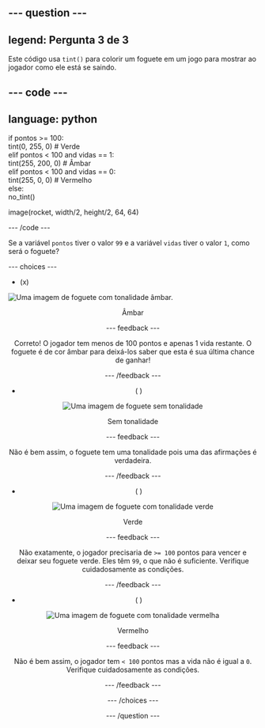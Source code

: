 --- question ---
---
legend: Pergunta 3 de 3
---

Este código usa `tint()` para colorir um foguete em um jogo para mostrar ao jogador como ele está se saindo.

--- code ---
---
language: python
---

if pontos >= 100:    
    tint(0, 255, 0) # Verde   
elif pontos < 100 and vidas == 1:   
    tint(255, 200, 0) # Âmbar    
elif pontos < 100 and vidas == 0:     
    tint(255, 0, 0) # Vermelho     
else:      
    no_tint()   

image(rocket, width/2, height/2, 64, 64)

--- /code ---

Se a variável `pontos` tiver o valor `99` e a variável `vidas` tiver o valor `1`, como será o foguete?

--- choices ---

- (x)

![Uma imagem de foguete com tonalidade âmbar.](images/rocket_amber.png) <div style="text-align: center;">Âmbar

 --- feedback ---

 Correto! O jogador tem menos de 100 pontos e apenas 1 vida restante. O foguete é de cor âmbar para deixá-los saber que esta é sua última chance de ganhar!

 --- /feedback ---

- ( )

![Uma imagem de foguete sem tonalidade](images/rocket_original.png) <div style="text-align: center;">Sem tonalidade

 --- feedback ---

 Não é bem assim, o foguete tem uma tonalidade pois uma das afirmações é verdadeira.

 --- /feedback ---

- ( )

![Uma imagem de foguete com tonalidade verde](images/rocket_green.png) <div style="text-align: center;">Verde

 --- feedback ---

 Não exatamente, o jogador precisaria de `>= 100` pontos para vencer e deixar seu foguete verde. Eles têm `99`, o que não é suficiente. Verifique cuidadosamente as condições.

 --- /feedback ---

- ( )

![Uma imagem de foguete com tonalidade vermelha](images/rocket_red.png) <div style="text-align: center;">Vermelho

 --- feedback ---

 Não é bem assim, o jogador tem `< 100` pontos mas a vida não é igual a `0`. Verifique cuidadosamente as condições.

 --- /feedback ---

--- /choices ---

--- /question ---
